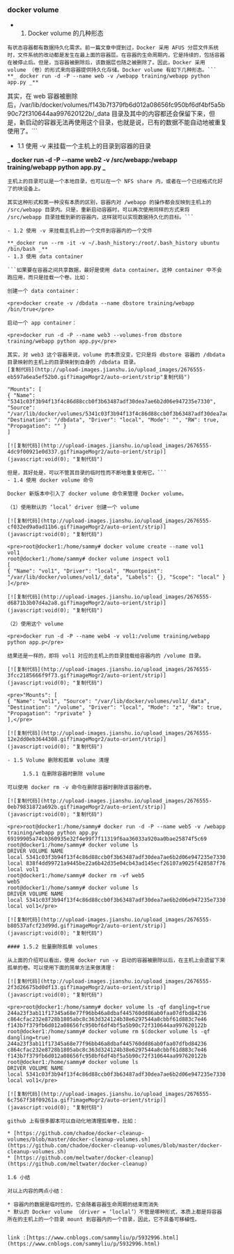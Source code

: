 ### docker volume
- 1. Docker volume 的几种形态

```
有状态容器都有数据持久化需求。前一篇文章中提到过，Docker 采用 AFUS 分层文件系统时，文件系统的改动都是发生在最上面的容器层。在容器的生命周期内，它是持续的，包括容器在被停止后。但是，当容器被删除后，该数据层也随之被删除了。因此，Docker 采用 volume （卷）的形式来向容器提供持久化存储。Docker volume 有如下几种形态。```
**_ docker run -d -P --name web -v /webapp training/webapp python app.py _**

```
其实，在 web 容器被删除后，/var/lib/docker/volumes/f143b7f379fb6d012a08656fc950bf6df4bf5a5b90c72f310644aa997620122b/_data 目录及其中的内容都还会保留下来，但是，新启动的容器无法再使用这个目录，也就是说，已有的数据不能自动地被重复使用了。```

- 1.1 使用 -v 来挂载一个主机上的目录到容器的目录

**_ docker run -d -P --name web2 -v /src/webapp:/webapp training/webapp python app.py _**
```
主机上的目录可以是一个本地目录，也可以在一个 NFS share 内，或者在一个已经格式化好了的块设备上。

其实这种形式和第一种没有本质的区别，容器内对 /webapp 的操作都会反映到主机上的 /src/webapp 目录内。只是，重新启动容器时，可以再次使用同样的方式来将 /src/webapp 目录挂载到新的容器内，这样就可以实现数据持久化的目标。```

- 1.2 使用 -v 来挂载主机上的一个文件到容器内的一个文件

**_docker run --rm -it -v ~/.bash_history:/root/.bash_history ubuntu /bin/bash _**
- 1.3 使用 data container

```如果要在容器之间共享数据，最好是使用 data container。这种 container 中不会跑应用，而只是挂载一个卷。比如：

创建一个 data container：

<pre>docker create -v /dbdata --name dbstore training/webapp  /bin/true</pre>

启动一个 app container：

<pre>docker run -d -P --name web3 --volumes-from dbstore training/webapp python app.py</pre>

其实，对 web3 这个容器来说，volume 的本质没变，它只是将 dbstore 容器的 /dbdata 目录映射的主机上的目录映射到自身的 /dbdata 目录。
[复制代码](http://upload-images.jianshu.io/upload_images/2676555-eb597a6ea5ef52b0.gif?imageMogr2/auto-orient/strip"复制代码")

"Mounts": [
{ "Name": "5341c03f3b94f13f4c86d88ccb0f3b63487adf30dea7ae6b2d06e947235e7330", "Source": "/var/lib/docker/volumes/5341c03f3b94f13f4c86d88ccb0f3b63487adf30dea7ae6b2d06e947235e7330/_data", "Destination": "/dbdata", "Driver": "local", "Mode": "", "RW": true, "Propagation": "" }
]

[![复制代码](http://upload-images.jianshu.io/upload_images/2676555-4dc9f00921e0d337.gif?imageMogr2/auto-orient/strip)](javascript:void(0); "复制代码")

但是，其好处是，可以不管其目录的临时性而不断地重复使用它。```
- 1.4 使用 docker volume 命令

Docker 新版本中引入了 docker volume 命令来管理 Docker volume。

（1）使用默认的 ‘local’ driver 创建一个 volume

[![复制代码](http://upload-images.jianshu.io/upload_images/2676555-cf032ed9a0ad11b6.gif?imageMogr2/auto-orient/strip)](javascript:void(0); "复制代码")

<pre>root@docker1:/home/sammy# docker volume create --name vol1
vol1
root@docker1:/home/sammy# docker volume inspect vol1
[
{ "Name": "vol1", "Driver": "local", "Mountpoint": "/var/lib/docker/volumes/vol1/_data", "Labels": {}, "Scope": "local" }
]</pre>

[![复制代码](http://upload-images.jianshu.io/upload_images/2676555-d6871b3b07d4a2a8.gif?imageMogr2/auto-orient/strip)](javascript:void(0); "复制代码")

（2）使用这个 volume

<pre>docker run -d -P --name web4 -v vol1:/volume training/webapp python app.p</pre>

结果还是一样的，即将 vol1 对应的主机上的目录挂载给容器内的 /volume 目录。

[![复制代码](http://upload-images.jianshu.io/upload_images/2676555-3fcc2185666f9f73.gif?imageMogr2/auto-orient/strip)](javascript:void(0); "复制代码")

<pre>"Mounts": [
{ "Name": "vol1", "Source": "/var/lib/docker/volumes/vol1/_data", "Destination": "/volume", "Driver": "local", "Mode": "z", "RW": true, "Propagation": "rprivate" }
],</pre>

[![复制代码](http://upload-images.jianshu.io/upload_images/2676555-12e2dd0eb3644308.gif?imageMogr2/auto-orient/strip)](javascript:void(0); "复制代码")

- 1.5 Volume 删除和孤单 volume 清理

	 1.5.1 在删除容器时删除 volume

可以使用 docker rm -v 命令在删除容器时删除该容器的卷。

[![复制代码](http://upload-images.jianshu.io/upload_images/2676555-0eb79831872a692b.gif?imageMogr2/auto-orient/strip)](javascript:void(0); "复制代码")

<pre>root@docker1:/home/sammy# docker run -d -P --name web5 -v /webapp training/webapp python app.py
69199905a74cb360935e32f4e99f7f11319f6aa36033a920aa0bae25874f5c69
root@docker1:/home/sammy# docker volume ls
DRIVER VOLUME NAME
local 5341c03f3b94f13f4c86d88ccb0f3b63487adf30dea7ae6b2d06e947235e7330
local 838f4dd99721a9445be22a6b42d35e04cb43ad145ecf26107a9025f428587f76
local vol1
root@docker1:/home/sammy# docker rm -vf web5
web5
root@docker1:/home/sammy# docker volume ls
DRIVER VOLUME NAME
local 5341c03f3b94f13f4c86d88ccb0f3b63487adf30dea7ae6b2d06e947235e7330
local vol1</pre>

[![复制代码](http://upload-images.jianshu.io/upload_images/2676555-b80537afcf23d99d.gif?imageMogr2/auto-orient/strip)](javascript:void(0); "复制代码")

#### 1.5.2 批量删除孤单 volumes

从上面的介绍可以看出，使用 docker run -v 启动的容器被删除以后，在主机上会遗留下来孤单的卷。可以使用下面的简单方法来做清理：

[![复制代码](http://upload-images.jianshu.io/upload_images/2676555-2f3d26675bd0df13.gif?imageMogr2/auto-orient/strip)](javascript:void(0); "复制代码")

<pre>root@docker1:/home/sammy# docker volume ls -qf dangling=true 244a23f3ab11f17345a68e77f96bb46a8dbaf445760dd86ab0faa07dfbd84236
c864cfac232e8728b1805abc8c363d324124b38e6297544a8cbbf61d883c7e46
f143b7f379fb6d012a08656fc950bf6df4bf5a5b90c72f310644aa997620122b
root@docker1:/home/sammy# docker volume rm $(docker volume ls -qf dangling=true)
244a23f3ab11f17345a68e77f96bb46a8dbaf445760dd86ab0faa07dfbd84236
c864cfac232e8728b1805abc8c363d324124b38e6297544a8cbbf61d883c7e46
f143b7f379fb6d012a08656fc950bf6df4bf5a5b90c72f310644aa997620122b
root@docker1:/home/sammy# docker volume ls
DRIVER VOLUME NAME
local 5341c03f3b94f13f4c86d88ccb0f3b63487adf30dea7ae6b2d06e947235e7330
local vol1</pre>

[![复制代码](http://upload-images.jianshu.io/upload_images/2676555-6c7567f38f09261a.gif?imageMogr2/auto-orient/strip)](javascript:void(0); "复制代码")

github 上有很多脚本可以自动化地清理孤单卷，比如：

* [https://github.com/chadoe/docker-cleanup-volumes/blob/master/docker-cleanup-volumes.sh](https://github.com/chadoe/docker-cleanup-volumes/blob/master/docker-cleanup-volumes.sh)
* [https://github.com/meltwater/docker-cleanup](https://github.com/meltwater/docker-cleanup) 

1.6 小结

对以上内容的两点小结：

* 容器内的数据是临时性的，它会随着容器生命周期的结束而消失
* 默认的 Docker volume （driver = ‘loclal’）不管是哪种形式，本质上都是将容器所在的主机上的一个目录 mount 到容器内的一个目录，因此，它不具备可移植性。


link :[https://www.cnblogs.com/sammyliu/p/5932996.html](https://www.cnblogs.com/sammyliu/p/5932996.html)